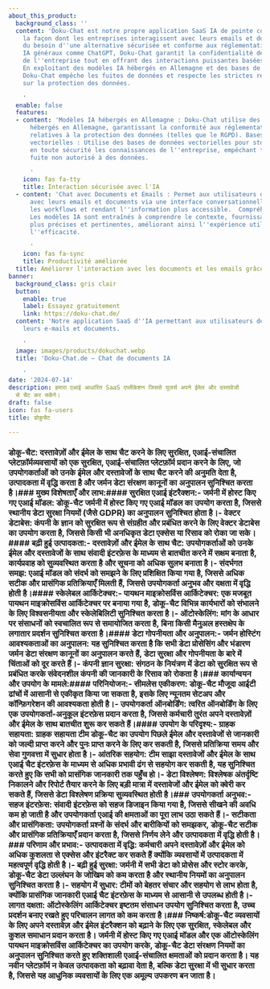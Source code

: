 ```yaml
---
about_this_product:
  background_class: ''
  content: 'Doku-Chat est notre propre application SaaS IA de pointe conçue pour révolutionner
    la façon dont les entreprises interagissent avec leurs emails et documents. Issue
    du besoin d''une alternative sécurisée et conforme aux réglementations aux chatbots
    IA généraux comme ChatGPT, Doku-Chat garantit la confidentialité des connaissances
    de l''entreprise tout en offrant des interactions puissantes basées sur l''IA.
    En exploitant des modèles IA hébergés en Allemagne et des bases de données vectorielles,
    Doku-Chat empêche les fuites de données et respecte les strictes réglementations
    sur la protection des données.

    '
  enable: false
  features:
  - content: 'Modèles IA hébergés en Allemagne : Doku-Chat utilise des modèles IA
      hébergés en Allemagne, garantissant la conformité aux réglementations locales
      relatives à la protection des données (telles que le RGPD). Bases de données
      vectorielles : Utilise des bases de données vectorielles pour stocker et gérer
      en toute sécurité les connaissances de l''entreprise, empêchant tout accès ou
      fuite non autorisé à des données.

      '
    icon: fas fa-tty
    title: Interaction sécurisée avec l'IA
  - content: 'Chat avec Documents et Emails : Permet aux utilisateurs d''interagir
      avec leurs emails et documents via une interface conversationnelle, optimisant
      les workflows et rendant l''information plus accessible.  Compréhension Contextuelle :
      Les modèles IA sont entraînés à comprendre le contexte, fournissant des réponses
      plus précises et pertinentes, améliorant ainsi l''expérience utilisateur et
      l''efficacité.

      '
    icon: fas fa-sync
    title: Productivité améliorée
  title: Améliorer l'interaction avec les documents et les emails grâce à Doku-Chat
banner:
  background_class: gris clair
  button:
    enable: true
    label: Essayez gratuitement
    link: https://doku-chat.de/
  content: 'Notre application SaaS d''IA permettant aux utilisateurs de discuter avec
    leurs e-mails et documents.

    '
  image: images/products/dokuchat.webp
  title: 'Doku-Chat.de – Chat de documents IA

    '
date: '2024-07-14'
description: हमारा एआई आधारित SaaS एप्लीकेशन जिससे यूजर्स अपने ईमेल और दस्तावेजों
  से चैट कर सकेंगे।
draft: false
icon: fas fa-users
title: डोकुचैट

---
```

### डोकू-चैट: दस्तावेज़ों और ईमेल के साथ चैट करने के लिए सुरक्षित, एआई-संचालित प्लेटफ़ॉर्मव्यवसायों को एक सुरक्षित, एआई-संचालित प्लेटफ़ॉर्म प्रदान करने के लिए, जो उपयोगकर्ताओं को उनके ईमेल और दस्तावेजों के साथ चैट करने की अनुमति देता है, उत्पादकता में वृद्धि करता है और जर्मन डेटा संरक्षण कानूनों का अनुपालन सुनिश्चित करता है।### मुख्य विशेषताएँ और लाभ:#### सुरक्षित एआई इंटरैक्शन:- **जर्मनी में होस्ट किए गए एआई मॉडल**: डोकू-चैट जर्मनी में होस्ट किए गए एआई मॉडल का उपयोग करता है, जिससे स्थानीय डेटा सुरक्षा नियमों (जैसे GDPR) का अनुपालन सुनिश्चित होता है।- **वेक्टर डेटाबेस**: कंपनी के ज्ञान को सुरक्षित रूप से संग्रहीत और प्रबंधित करने के लिए वेक्टर डेटाबेस का उपयोग करता है, जिससे किसी भी अनधिकृत डेटा एक्सेस या रिसाव को रोका जा सके।#### बढ़ी हुई उत्पादकता:- **दस्तावेज़ों और ईमेल के साथ चैट**: उपयोगकर्ताओं को उनके ईमेल और दस्तावेजों के साथ संवादी इंटरफ़ेस के माध्यम से बातचीत करने में सक्षम बनाता है, कार्यप्रवाह को सुव्यवस्थित करता है और सूचना को अधिक सुलभ बनाता है।- **संदर्भगत समझ**: एआई मॉडल को संदर्भ को समझने के लिए प्रशिक्षित किया गया है, जिससे अधिक सटीक और प्रासंगिक प्रतिक्रियाएँ मिलती हैं, जिससे उपयोगकर्ता अनुभव और दक्षता में वृद्धि होती है।#### स्केलेबल आर्किटेक्चर:- **पायथन माइक्रोसर्विस आर्किटेक्चर**: एक मजबूत पायथन माइक्रोसर्विस आर्किटेक्चर पर बनाया गया है, डोकू-चैट विभिन्न कार्यभारों को संभालने के लिए विश्वसनीयता और स्केलेबिलिटी सुनिश्चित करता है।- **ऑटोस्केलिंग**: मांग के आधार पर संसाधनों को स्वचालित रूप से समायोजित करता है, बिना किसी मैनुअल हस्तक्षेप के लगातार प्रदर्शन सुनिश्चित करता है।#### डेटा गोपनीयता और अनुपालन:- **जर्मन होस्टिंग आवश्यकताओं का अनुपालन**: यह सुनिश्चित करता है कि सभी डेटा प्रोसेसिंग और भंडारण जर्मन डेटा संरक्षण कानूनों का अनुपालन करते हैं, डेटा सुरक्षा और गोपनीयता के बारे में चिंताओं को दूर करते हैं।- **कंपनी ज्ञान सुरक्षा**: संगठन के नियंत्रण में डेटा को सुरक्षित रूप से प्रबंधित करके संवेदनशील कंपनी की जानकारी के रिसाव को रोकता है।### कार्यान्वयन और उपयोग के मामले:#### परिनियोजन:- **सीमलेस एकीकरण**: डोकू-चैट मौजूदा आईटी ढांचों में आसानी से एकीकृत किया जा सकता है, इसके लिए न्यूनतम सेटअप और कॉन्फ़िगरेशन की आवश्यकता होती है।- **उपयोगकर्ता ऑनबोर्डिंग**: त्वरित ऑनबोर्डिंग के लिए एक उपयोगकर्ता-अनुकूल इंटरफ़ेस प्रदान करता है, जिससे कर्मचारी तुरंत अपने दस्तावेज़ों और ईमेल के साथ बातचीत शुरू कर सकते हैं।#### उपयोग के परिदृश्य:- **ग्राहक सहायता**: ग्राहक सहायता टीम डोकू-चैट का उपयोग पिछले ईमेल और दस्तावेजों से जानकारी को जल्दी प्राप्त करने और पुनः प्राप्त करने के लिए कर सकती है, जिससे प्रतिक्रिया समय और सेवा गुणवत्ता में सुधार होता है।- **आंतरिक सहयोग**: टीम साझा दस्तावेजों और ईमेल के साथ एआई चैट इंटरफ़ेस के माध्यम से अधिक प्रभावी ढंग से सहयोग कर सकती है, यह सुनिश्चित करते हुए कि सभी को प्रासंगिक जानकारी तक पहुँच हो।- **डेटा विश्लेषण**: विश्लेषक अंतर्दृष्टि निकालने और रिपोर्ट तैयार करने के लिए बड़ी मात्रा में दस्तावेजों और ईमेल को क्वेरी कर सकते हैं, जिससे डेटा विश्लेषण प्रक्रिया सुव्यवस्थित होती है।### उपयोगकर्ता अनुभव:- **सहज इंटरफ़ेस**: संवादी इंटरफ़ेस को सहज डिजाइन किया गया है, जिससे सीखने की अवधि कम हो जाती है और उपयोगकर्ता एआई की क्षमताओं का पूरा लाभ उठा सकते हैं।- **सटीकता और प्रासंगिकता**: उपयोगकर्ता प्रश्नों के संदर्भ और बारीकियों को समझकर, डोकू-चैट सटीक और प्रासंगिक प्रतिक्रियाएँ प्रदान करता है, जिससे निर्णय लेने और उत्पादकता में वृद्धि होती है।### परिणाम और प्रभाव:- **उत्पादकता में वृद्धि**: कर्मचारी अपने दस्तावेज़ों और ईमेल को अधिक कुशलता से एक्सेस और इंटरैक्ट कर सकते हैं क्योंकि व्यवसायों में उत्पादकता में महत्वपूर्ण वृद्धि होती है।- **बढ़ी हुई सुरक्षा**: जर्मनी में सभी डेटा को प्रोसेस और स्टोर करके, डोकू-चैट डेटा उल्लंघन के जोखिम को कम करता है और स्थानीय नियमों का अनुपालन सुनिश्चित करता है।- **सहयोग में सुधार**: टीमों को बेहतर संचार और सहयोग से लाभ होता है, क्योंकि प्रासंगिक जानकारी एआई चैट इंटरफ़ेस के माध्यम से आसानी से उपलब्ध होती है।- **लागत दक्षता**: ऑटोस्केलिंग आर्किटेक्चर इष्टतम संसाधन उपयोग सुनिश्चित करता है, उच्च प्रदर्शन बनाए रखते हुए परिचालन लागत को कम करता है।### निष्कर्ष:डोकू-चैट व्यवसायों के लिए अपने दस्तावेज़ और ईमेल इंटरैक्शन को बढ़ाने के लिए एक सुरक्षित, स्केलेबल और कुशल समाधान प्रदान करता है। जर्मनी में होस्ट किए गए एआई मॉडल और एक ऑटोस्केलिंग पायथन माइक्रोसर्विस आर्किटेक्चर का उपयोग करके, डोकू-चैट डेटा संरक्षण नियमों का अनुपालन सुनिश्चित करते हुए शक्तिशाली एआई-संचालित क्षमताओं को प्रदान करता है। यह नवीन प्लेटफ़ॉर्म न केवल उत्पादकता को बढ़ावा देता है, बल्कि डेटा सुरक्षा में भी सुधार करता है, जिससे यह आधुनिक व्यवसायों के लिए एक अमूल्य उपकरण बन जाता है।